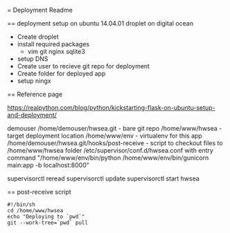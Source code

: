 = Deployment Readme

== deployment setup on ubuntu 14.04.01 droplet on digital ocean

* Create droplet
* install required packages
  - vim git nginx sqlite3
* setup DNS
* Create user to recieve git repo for deployment
* Create folder for deployed app
* setup ningx


== Reference page

https://realpython.com/blog/python/kickstarting-flask-on-ubuntu-setup-and-deployment/

demouser
/home/demouser/hwsea.git - bare git repo
/home/www/hwsea - target deployment location
/home/www/env - virtualenv for this app
/home/demouser/hwsea.git/hooks/post-receive - script to checkout files to /home/www/hwsea folder
/etc/supervisor/conf.d/hwsea.conf with entry command  "/home/www/env/bin/python /home/www/env/bin/gunicorn main:app -b localhost:8000"

supervisorctl reread
supervisorctl update
supervisorctl start hwsea


== post-receive script

	#!/bin/sh
	cd /home/www/hwsea
	echo "Deploying to `pwd`"
	git --work-tree=`pwd` pull
